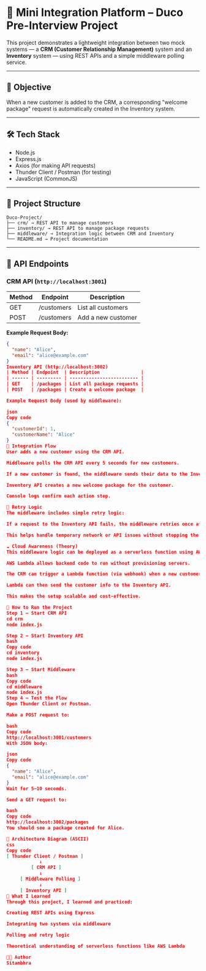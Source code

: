  # 🧩 Mini Integration Platform – Duco Pre-Interview Project

This project demonstrates a lightweight integration between two mock systems — a **CRM (Customer Relationship Management)** system and an **Inventory** system — using REST APIs and a simple middleware polling service.

---

## 🚀 Objective

When a new customer is added to the CRM, a corresponding "welcome package" request is automatically created in the Inventory system.

---

## 🛠️ Tech Stack

- Node.js
- Express.js
- Axios (for making API requests)
- Thunder Client / Postman (for testing)
- JavaScript (CommonJS)

---

## 📁 Project Structure
```
Duco-Project/
├── crm/ → REST API to manage customers
├── inventory/ → REST API to manage package requests
├── middleware/ → Integration logic between CRM and Inventory
└── README.md → Project documentation
```

---

## 🔗 API Endpoints

### CRM API (`http://localhost:3001`)

| Method | Endpoint    | Description         |
|--------|-------------|---------------------|
| GET    | /customers  | List all customers  |
| POST   | /customers  | Add a new customer  |

**Example Request Body:**
```json
{
  "name": "Alice",
  "email": "alice@example.com"
}
Inventory API (http://localhost:3002)
| Method | Endpoint  | Description               |
| ------ | --------- | ------------------------- |
| GET    | /packages | List all package requests |
| POST   | /packages | Create a welcome package  |

Example Request Body (used by middleware):

json
Copy code
{
  "customerId": 1,
  "customerName": "Alice"
}
🔁 Integration Flow
User adds a new customer using the CRM API.

Middleware polls the CRM API every 5 seconds for new customers.

If a new customer is found, the middleware sends their data to the Inventory API.

Inventory API creates a new welcome package for the customer.

Console logs confirm each action step.

🔄 Retry Logic
The middleware includes simple retry logic:

If a request to the Inventory API fails, the middleware retries once after a 1-second delay.

This helps handle temporary network or API issues without stopping the process.

☁️ Cloud Awareness (Theory)
This middleware logic can be deployed as a serverless function using AWS Lambda:

AWS Lambda allows backend code to run without provisioning servers.

The CRM can trigger a Lambda function (via webhook) when a new customer is created.

Lambda can then send the customer info to the Inventory API.

This makes the setup scalable and cost-effective.

📌 How to Run the Project
Step 1 – Start CRM API
cd crm
node index.js

Step 2 – Start Inventory API
bash
Copy code
cd inventory
node index.js

Step 3 – Start Middleware
bash
Copy code
cd middleware
node index.js
Step 4 – Test the Flow
Open Thunder Client or Postman.

Make a POST request to:

bash
Copy code
http://localhost:3001/customers
With JSON body:

json
Copy code
{
  "name": "Alice",
  "email": "alice@example.com"
}
Wait for 5–10 seconds.

Send a GET request to:

bash
Copy code
http://localhost:3002/packages
You should see a package created for Alice.

🧱 Architecture Diagram (ASCII)
css
Copy code
[ Thunder Client / Postman ]
            ↓
         [ CRM API ]
            ↓
     [ Middleware Polling ]
            ↓
     [ Inventory API ]
🧠 What I Learned
Through this project, I learned and practiced:

Creating REST APIs using Express

Integrating two systems via middleware

Polling and retry logic

Theoretical understanding of serverless functions like AWS Lambda

👩‍💻 Author
Sitambhra



